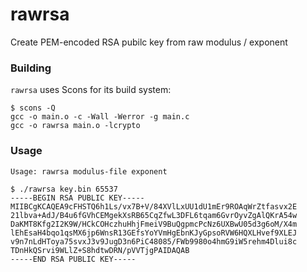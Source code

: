 # rawrsa
Create PEM-encoded RSA pubilc key from raw modulus / exponent

### Building

`rawrsa` uses Scons for its build system:

```
$ scons -Q
gcc -o main.o -c -Wall -Werror -g main.c
gcc -o rawrsa main.o -lcrypto
```

### Usage

```
Usage: rawrsa modulus-file exponent

$ ./rawrsa key.bin 65537
-----BEGIN RSA PUBLIC KEY-----
MIIBCgKCAQEA9cFHSTQ6h1Ls/vx7B+V/84XVlLxUU1dU1mEr9ROAqWrZtfasvx2E
21lbva+AdJ/B4u6fGVhCEMgekXsRB65CqZfwL3DFL6tqam6GvrOyvZgAlQKrA54w
DaKMT8Kfg2I2K9W/HCkCOHczhuHhjFmeiV9BuQgpmcPcNz6UXBwU05d3g6oM/X4m
lEhEsaH4bqo1qsMX6jp6WnsR13GEfsYoYVmHgEbnKJyGpsoRVW6HQXLHvef9XLEJ
v9n7nLdHToya75svxJ3v9JugD3n6PiC48085/FWb9980o4hmG9iW5rehm4Dlui8c
TDnHkQSrvi9WLlZ+S8hdtwDRN/pVVTjgPAIDAQAB
-----END RSA PUBLIC KEY-----
```
